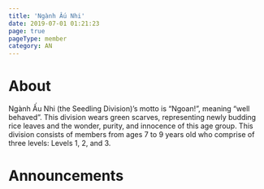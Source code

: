 ```yaml
---
title: 'Ngành Ấu Nhi'
date: 2019-07-01 01:21:23
page: true
pageType: member
category: AN
---
```


# About
Ngành Ấu Nhi (the Seedling Division)’s motto is “Ngoan!”, meaning “well behaved”. This division
wears green scarves, representing newly budding rice leaves and the wonder, purity, and
innocence of this age group. This division consists of members from ages 7 to 9 years old who
comprise of three levels: Levels 1, 2, and 3.

# Announcements
